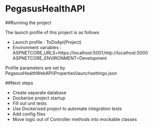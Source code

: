 # PegasusHealthAPI

##Running the project

The launch profile of this project is as follows
- Launch profile : ToDoApi(Project)
- Environment variables : ASPNETCORE_URLS=https://localhost:5001;http://localhost:5000 ASPNETCORE_ENVIRONMENT=Development

Profile parameters are set by PegasusHealthWebAPI\Properties\launchsettings.json

##Next steps
- Create separate database
- Dockerise project startup
- Fill out unit tests
- Use Dockerised project to automate integration tests
- Add config files
- Move logic out of Controller methods into mockable classes
